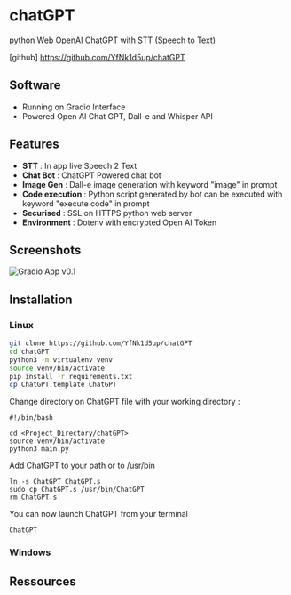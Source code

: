 # chatGPT

python Web OpenAI ChatGPT with STT (Speech to Text)

[github] https://github.com/YfNk1d5up/chatGPT


## Software

 - Running on Gradio Interface
 - Powered Open AI Chat GPT, Dall-e and Whisper API


## Features

- **STT** : In app live Speech 2 Text
- **Chat Bot** : ChatGPT Powered chat bot
- **Image Gen** : Dall-e image generation with keyword "image" in prompt
- **Code execution** : Python script generated by bot can be executed with keyword "execute code" in prompt
- **Securised** : SSL on HTTPS python web server
- **Environment** : Dotenv with encrypted Open AI Token

## Screenshots

![Gradio App v0.1](pictures/gradioAppv0.1.png)


## Installation

### Linux

```bash
git clone https://github.com/YfNk1d5up/chatGPT
cd chatGPT
python3 -m virtualenv venv
source venv/bin/activate
pip install -r requirements.txt
cp ChatGPT.template ChatGPT
```

Change directory on ChatGPT file with your working directory :

```shell
#!/bin/bash

cd <Project_Directory/chatGPT>
source venv/bin/activate
python3 main.py
```

Add ChatGPT to your path or to /usr/bin

```shell
ln -s ChatGPT ChatGPT.s
sudo cp ChatGPT.s /usr/bin/ChatGPT
rm ChatGPT.s
```

You can now launch ChatGPT from your terminal
```shell
ChatGPT
```

### Windows

## Ressources
